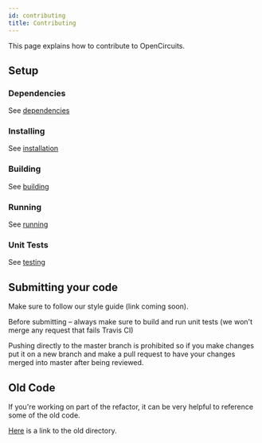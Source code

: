 ```yaml
---
id: contributing
title: Contributing
---
```


This page explains how to contribute to OpenCircuits.


## Setup

### Dependencies

See [dependencies](/main/intro)

### Installing

See [installation](https://github.com/OpenCircuits/OpenCircuits/wiki/Installation)

### Building

See [building](https://github.com/OpenCircuits/OpenCircuits/wiki/Building)

### Running

See [running](https://github.com/OpenCircuits/OpenCircuits/wiki/Running)

### Unit Tests

See [testing](https://github.com/OpenCircuits/OpenCircuits/wiki/Testing)


## Submitting your code

Make sure to follow our style guide (link coming soon).

Before submitting – always make sure to build and run unit tests (we won't merge any request that fails Travis CI)

Pushing directly to the master branch is prohibited so if you make changes put it on a new branch and make a pull request to have your changes merged into master after being reviewed.

## Old Code

If you're working on part of the refactor, it can be very helpful to reference some of the old code.

[Here](https://github.com/OpenCircuits/OpenCircuits/tree/ac87b95e083cacec5dd83c10526e6ac7d03ff253/old_site) is a link to the old directory.

